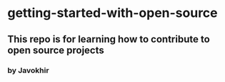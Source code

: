 # getting-started-with-open-source
## This repo is for learning how to contribute to open source projects
### by Javokhir
